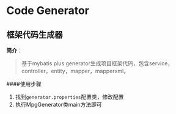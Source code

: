 # Code Generator

框架代码生成器
----------
**简介**：
>基于mybatis plus generator生成项目框架代码，包含service，controller，entity，mapper，mapperxml。


####使用步骤
1. 找到```generator.properties```配置类，修改配置
2. 执行MpgGenerator类main方法即可



